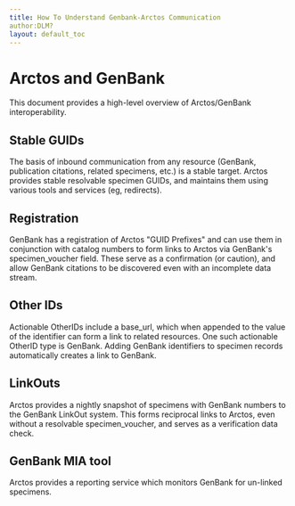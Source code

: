 ```yaml
---
title: How To Understand Genbank-Arctos Communication
author:DLM?
layout: default_toc
---
```

# Arctos and GenBank

This document provides a high-level overview of Arctos/GenBank interoperability.

## Stable GUIDs

The basis of inbound communication from any resource (GenBank, publication citations, related specimens, etc.) is
a stable target. Arctos provides stable resolvable specimen GUIDs, and maintains them using various tools and
services (eg, redirects).

## Registration

GenBank has a registration of Arctos "GUID Prefixes" and can use them in conjunction with catalog numbers
 to form links to Arctos via GenBank's specimen_voucher field.
These serve as a confirmation (or caution), and allow GenBank citations to be discovered even with an incomplete data stream.

## Other IDs

Actionable OtherIDs include a base_url, which when appended to the value of the identifier can form a link to related
resources. One such actionable OtherID type is GenBank. Adding GenBank identifiers to specimen records automatically creates
a link to GenBank.

## LinkOuts

Arctos provides a nightly snapshot of specimens with GenBank numbers to the GenBank LinkOut system. This forms reciprocal
links to Arctos, even without a resolvable specimen_voucher, and serves as a verification data check.

## GenBank MIA tool

Arctos provides a reporting service which monitors GenBank for un-linked specimens.

 
